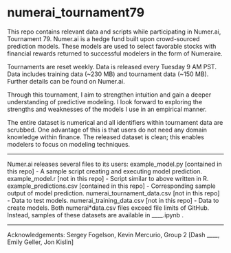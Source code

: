 # numerai_tournament79

This repo contains relevant data and scripts while participating in Numer.ai, Tournament 79.
Numer.ai is a hedge fund built upon crowd-sourced prediction models. These models are used to select favorable stocks with
financial rewards returned to successful modelers in the form of Numeraire.

Tournaments are reset weekly. Data is released every Tuesday 9 AM PST. Data includes training data (~230 MB) and tournament 
data (~150 MB). Further details can be found on Numer.ai.

Through this tournament, I aim to strengthen intuition and gain a deeper understanding of predictive modeling. I look forward
to exploring the strengths and weaknesses of the models I use in an empirical manner. 

The entire dataset is numerical and all identifiers within tournament data are scrubbed. One advantage of this is that users
do not need any domain knowledge within finance. The released dataset is clean; this enables modelers to focus on modeling techniques.


-------------------------
Numer.ai releases several files to its users:
example_model.py [contained in this repo] - A sample script creating and executing model prediction.
example_model.r [not in this repo] - Script similar to above written in R.
example_predictions.csv [contained in this repo] - Corresponding sample output of model prediction.
numerai_tournament_data.csv [not in this repo] -  Data to test models.
numerai_training_data.csv [not in this repo] - Data to create models.
Both numerai*data.csv files exceed file limits of GitHub. Instead, samples of these datasets are available in ____.ipynb . 


-------------------------
Acknowledgements: Sergey Fogelson, Kevin Mercurio, Group 2 [Dash ____, Emily Geller, Jon Kislin]
